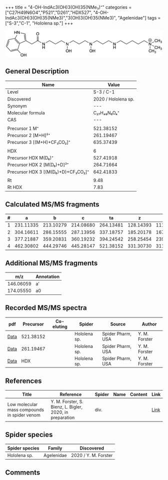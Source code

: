 +++
title = "4-OH-IndAc3(OH)3(OH)35(NMe₃)⁺"
categories = ["C27H49N6O4","P521","D261","HDX527",
"4-OH-IndAc3(OH)3(OH)35(NMe3)","3(OH)3(OH)35(NMe3)",
"Agelenidae"]
tags = ["S-3","C-1",
"Hololena sp."]
+++

![](/img/4-OH-IndAc3(OH)3(OH)35(NMe3).png)

## General Description

| Name                       | Value              |
|----------------------------|--------------------|
| Level                      | S-3 / C-1          |
| Discovered                 | 2020 / Hololena sp. |
| Synonym                    | ---                |
| Molecular formula          | C₂₇H₄₉N₆O₄⁺                   |
| CAS                        | ---                |
|                            |                    |
| Precursor 1  M⁺         | 521.38152                   |
| Precursor 2 [M+H]²⁺       | 261.19467                    |
| Precursor 3 [(M+H)+CF₃CO₂]⁺              | 635.37439                   |
|                            |                    |
| HDX                        | 6                   |
| Precursor HDX    M(D₆)⁺   |  527.41918                  |
| Precursor HDX 2 [M(D₆)+D]²⁺ | 264.71664                   |
| Precursor HDX 3 [(M(D₆)+D)+CF₃CO₂]⁺          | 642.41833                   |
|                            |                    |
| Rt                         | 9.48                   |
| Rt HDX                     | 7.83                   |

## Calculated MS/MS fragments

| # | a         | b         | c         | ta        | z         | y         | tz        |
|---|-----------|-----------|-----------|-----------|-----------|-----------|-----------|
| 1 | 231.11335 | 213.10279 | 214.08680 | 264.13481 | 128.14393 | 111.11738 | 146.17830 |
| 2 | 304.16611 | 286.15555 | 287.13956 | 337.18757 | 185.20178 | 167.16740 | 219.23106 |
| 3 | 377.21887 | 359.20831 | 360.19232 | 394.24542 | 258.25454 | 239.21234 | 292.28382 |
| 4 | 462.30802 | 444.29746 | 445.28147 | 521.38152 | 331.30730 | 311.25727 | 349.34167 |

## Additional MS/MS fragments

| m/z | Annotation |
|-----|------------|
| 146.06059    | a'   |
| 174.05550    | a0   |

## Recorded MS/MS spectra

| pdf                                             | Precursor | Co-eluting | Spider      | Source                       | Author        |
|-------------------------------------------------|-----------|------------|-------------|------------------------------|---------------|
| [Data](/pdf/Hololena-sp/521_4-OH-IndAc3(OH)3(OH)35(NMe3)_Ho-sp.pdf) | 521.38152 |           | Hololena sp. | Spider Pharm, USA | Y. M. Forster |
| [Data](/pdf/Hololena-sp/521_4-OH-IndAc3(OH)3(OH)35(NMe3)_Ho-sp_2.pdf) | 261.19467 |           | Hololena sp. | Spider Pharm, USA | Y. M. Forster |
| [Data](/pdf/Hololena-sp/521_4-OH-IndAc3(OH)3(OH)35(NMe3)_Ho-sp_HDX.pdf) | HDX |           | Hololena sp. | Spider Pharm, USA | Y. M. Forster |


## References

| Title | Reference | Spider | Name | Content | Link |
|-------|-----------|--------|------|---------|------|
| Low molecular mass compounds in spider venom      | Y. M. Forster, S. Bienz, L. Bigler, 2020, in preparation          | div.       |   |   | [Link](unknown) |

## Spider species

| Spider species     | Family     | Discovered           |
|--------------------|------------|----------------------|
| Hololena sp.       | Agelenidae | 2020 / Y. M. Forster |


## Comments